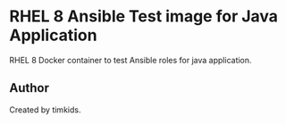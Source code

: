 # RHEL 8 Ansible Test image for Java Application

RHEL 8 Docker container to test Ansible roles for java application.

## Author

Created by timkids.
